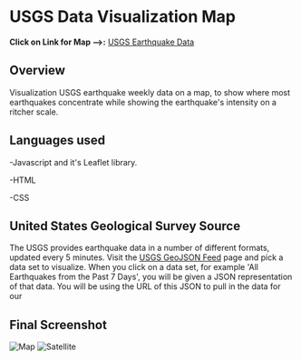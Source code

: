 # USGS Data Visualization Map

**Click on Link for Map -->:** [USGS Earthquake Data](https://fender190.github.io/USGS-Data-Leaflet/ "Earthquake Map")

## Overview
Visualization USGS earthquake weekly data on a map, to show where most earthquakes concentrate while showing the earthquake's intensity on a ritcher scale.

## Languages used

-Javascript and it's Leaflet library.

-HTML

-CSS

## United States Geological Survey Source

   The USGS provides earthquake data in a number of different formats, updated every 5 minutes. Visit the [USGS GeoJSON Feed](http://earthquake.usgs.gov/earthquakes/feed/v1.0/geojson.php) page and pick a data set to visualize. When you click on a data set, for example 'All Earthquakes from the Past 7 Days', you will be given a JSON representation of that data. You will be using the URL of this JSON to pull in the data for our 

## Final Screenshot

![Map](Images/Map.png)
![Satellite](Images/Occurrence.png)